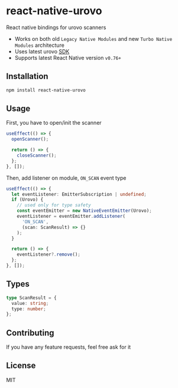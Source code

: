 # react-native-urovo

React native bindings for urovo scanners

- Works on both old `Legacy Native Modules` and new `Turbo Native Modules` architecture
- Uses latest urovo [SDK](https://github.com/urovosamples/SDK_ReleaseforAndroid)
- Supports latest React Native version `v0.76+`

## Installation

```sh
npm install react-native-urovo
```

## Usage

First, you have to open/init the scanner

```ts
useEffect(() => {
  openScanner();

  return () => {
    closeScanner();
  };
}, []);
```

Then, add listener on module, `ON_SCAN` event type

```ts
useEffect(() => {
  let eventListener: EmitterSubscription | undefined;
  if (Urovo) {
    // used only for type safety
    const eventEmitter = new NativeEventEmitter(Urovo);
    eventListener = eventEmitter.addListener(
      'ON_SCAN',
      (scan: ScanResult) => {}
    );
  }

  return () => {
    eventListener?.remove();
  };
}, []);
```

## Types

```ts
type ScanResult = {
  value: string;
  type: number;
};
```

## Contributing

If you have any feature requests, feel free ask for it

## License

MIT
